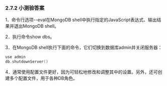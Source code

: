 ### 2.7.2 小测验答案

1．命令行选项--eval在MongoDB shell中执行指定的JavaScript表达式、输出结果并退出MongoDB shell。

2．执行命令show dbs。

3．在MongoDB shell执行下面的命令，它们切换到数据库admin并关闭服务器：

```go
use admin
db.shutdownServer()
```

4．通常使用配置文件更好，因为可轻松地修改和调整其中的设置。另外，还可创建多个配置文件，用于各种DB角色。

